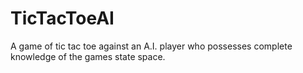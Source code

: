 TicTacToeAI
===========

A game of tic tac toe against an A.I. player who possesses complete knowledge of the games state space.